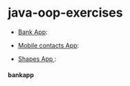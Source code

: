 # java-oop-exercises


- [Bank App](/bankapp/): 

- [Mobile contacts App](/mobile-contacts-app/): 

- [Shapes App ](/shapes/): 


#### bankapp



